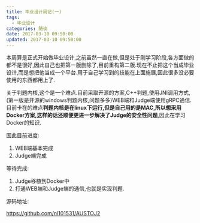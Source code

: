 ```yaml
---
title: 毕业设计周记(一)
tags:
  - 毕业设计
categories: 随谈
date: 2017-03-10 09:50:00
updated: 2017-03-10 09:50:00
---
```

本周算是正式开始做毕业设计,之前虽然一直在做,但是处于刚学习阶段,各方面做的都不是很好,因此自己也把第一版删除了,目前重构第二版.现在不止把这个当成毕业设计,而是想把他当成一个平台.用于自己学习到的技能在上面施展,因此很多没必要使用的东西都用上了.

关于判题内核,这个是一个难点.目前采取开源的方案,C++判题,使用JNI调用方式,(第一版是开源的windows判题内核,问题多多)WEB端和Judge端使用gRPC通信.目前卡在的难点**判题内核是在linux下运行,但是自己用的是MAC,所以想采用Docker方案,这样的话还顺便更进一步解决了Judge的安全性问题**,因此在学习Docker的知识.

因此目前进度:

1. WEB端基本完成
2. Judge端完成

等待完成:

1. Judge移植到Docker中
2. 打通WEB端和Judge端的通信,也就是实现判题.


源码地址:

https://github.com/nl101531/AUSTOJ2
